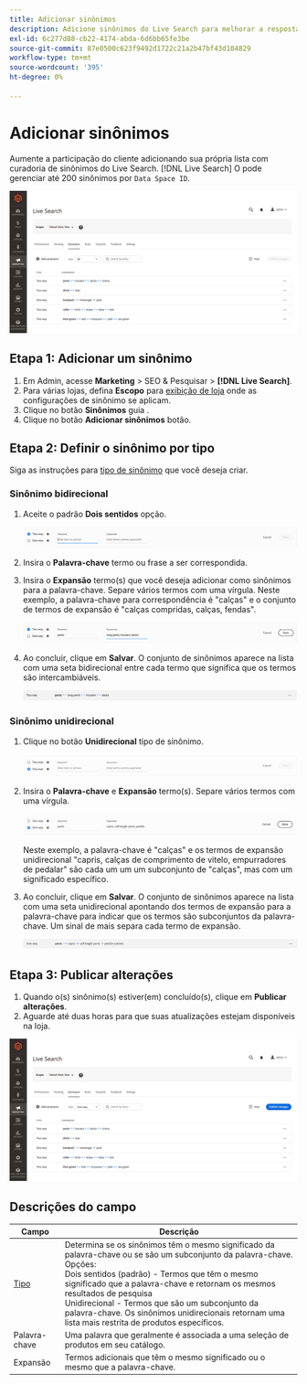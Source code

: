 ```yaml
---
title: Adicionar sinônimos
description: Adicione sinônimos do Live Search para melhorar a resposta às solicitações de pesquisa.
exl-id: 6c277d88-cb22-4174-abda-6d6bb65fe3be
source-git-commit: 87e0500c623f9492d1722c21a2b47bf43d104829
workflow-type: tm+mt
source-wordcount: '395'
ht-degree: 0%

---
```


# Adicionar sinônimos

Aumente a participação do cliente adicionando sua própria lista com curadoria de sinônimos do Live Search. [!DNL Live Search] O pode gerenciar até 200 sinônimos por `Data Space ID`.

![[!DNL Live Search] sinônimos](assets/synonym-workspace.png)

## Etapa 1: Adicionar um sinônimo

1. Em Admin, acesse **Marketing** > SEO &amp; Pesquisar > **[!DNL Live Search]**.
1. Para várias lojas, defina **Escopo** para [exibição de loja](https://docs.magento.com/user-guide/configuration/scope.html) onde as configurações de sinônimo se aplicam.
1. Clique no botão **Sinônimos** guia .
1. Clique no botão **Adicionar sinônimos** botão.

## Etapa 2: Definir o sinônimo por tipo

Siga as instruções para [tipo de sinônimo](synonyms-type.md) que você deseja criar.

### Sinônimo bidirecional

1. Aceite o padrão **Dois sentidos** opção.

   ![Adicionar sinônimo bidirecional](assets/synonym-add-two-way.png)


1. Insira o **Palavra-chave** termo ou frase a ser correspondida.
1. Insira o **Expansão** termo(s) que você deseja adicionar como sinônimos para a palavra-chave. Separe vários termos com uma vírgula.
Neste exemplo, a palavra-chave para correspondência é &quot;calças&quot; e o conjunto de termos de expansão é &quot;calças compridas, calças, fendas&quot;.

   ![Exemplo de sinônimo bidirecional](assets/synonym-add-two-way-example.png)

1. Ao concluir, clique em **Salvar**.
O conjunto de sinônimos aparece na lista com uma seta bidirecional entre cada termo que significa que os termos são intercambiáveis.

   ![Sinônimo bidirecional](assets/synonym-two-way.png)

### Sinônimo unidirecional

1. Clique no botão **Unidirecional** tipo de sinônimo.

   ![Adicionar sinônimo unidirecional](assets/synonym-add-one-way.png)

1. Insira o **Palavra-chave** e **Expansão** termo(s). Separe vários termos com uma vírgula.

   ![Exemplo de sinônimo unidirecional](assets/synonym-add-one-way-example.png)

   Neste exemplo, a palavra-chave é &quot;calças&quot; e os termos de expansão unidirecional &quot;capris, calças de comprimento de vitelo, empurradores de pedalar&quot; são cada um um um subconjunto de &quot;calças&quot;, mas com um significado específico.

1. Ao concluir, clique em **Salvar**.
O conjunto de sinônimos aparece na lista com uma seta unidirecional apontando dos termos de expansão para a palavra-chave para indicar que os termos são subconjuntos da palavra-chave. Um sinal de mais separa cada termo de expansão.

   ![Sinônimo unidirecional](assets/synonym-one-way.png)

## Etapa 3: Publicar alterações

1. Quando o(s) sinônimo(s) estiver(em) concluído(s), clique em **Publicar alterações**.
1. Aguarde até duas horas para que suas atualizações estejam disponíveis na loja.

![Publicar alterações](assets/synonym-publish.png)

## Descrições do campo

| Campo | Descrição |
|--- |--- |
| [Tipo](synonyms.md) | Determina se os sinônimos têm o mesmo significado da palavra-chave ou se são um subconjunto da palavra-chave. Opções:<br />Dois sentidos (padrão) - Termos que têm o mesmo significado que a palavra-chave e retornam os mesmos resultados de pesquisa<br />Unidirecional - Termos que são um subconjunto da palavra-chave. Os sinônimos unidirecionais retornam uma lista mais restrita de produtos específicos. |
| Palavra-chave | Uma palavra que geralmente é associada a uma seleção de produtos em seu catálogo. |
| Expansão | Termos adicionais que têm o mesmo significado ou o mesmo que a palavra-chave. |
